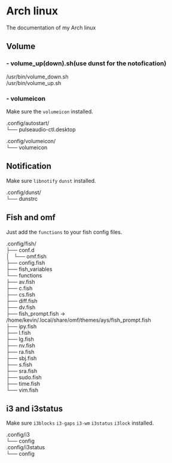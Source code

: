 # Arch linux

The documentation of my Arch linux

## Volume

### - volume_up(down).sh(use dunst for the notofication)


/usr/bin/volume_down.sh     
/usr/bin/volume_up.sh     
    
### - volumeicon    
Make sure the `volumeicon` installed.    
    
.config/autostart/    
└── pulseaudio-ctl.desktop    
    
    
.config/volumeicon/    
└── volumeicon    
    
## Notification    
    
Make sure `libnotify`  `dunst`  installed.    
    
.config/dunst/    
└── dunstrc    
    
## Fish and omf    
    
Just add the `functions` to your fish config files.    
    
.config/fish/    
├── conf.d    
│   └── omf.fish    
├── config.fish    
├── fish_variables    
└── functions    
    ├── av.fish    
    ├── c.fish    
    ├── cs.fish    
    ├── diff.fish    
    ├── dv.fish    
    ├── fish_prompt.fish -> /home/kevin/.local/share/omf/themes/ays/fish_prompt.fish    
    ├── ipy.fish    
    ├── l.fish    
    ├── lg.fish    
    ├── nv.fish    
    ├── ra.fish    
    ├── sbj.fish    
    ├── s.fish    
    ├── sra.fish    
    ├── sudo.fish    
    ├── time.fish    
    └── vim.fish    
    
## i3 and i3status    
    
Make sure `i3blocks` `i3-gaps` `i3-wm` `i3status` `i3lock` installed.    
    
.config/i3    
└── config    
.config/i3status    
└── config    
    
    
